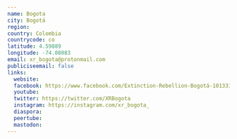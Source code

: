 ```yaml
---
name: Bogota
city: Bogotá
region:
country: Colombia
countrycode: co
latitude: 4.59889
longitude: -74.08083
email: xr_bogota@protonmail.com
publiciseemail: false
links:
  website:
  facebook: https://www.facebook.com/Extinction-Rebellion-Bogotá-101333584585053
  youtube:
  twitter: https://twitter.com/XRBogota
  instagram: https://instagram.com/xr_bogota_
  diaspora:
  peertube:
  mastodon:
---
```

